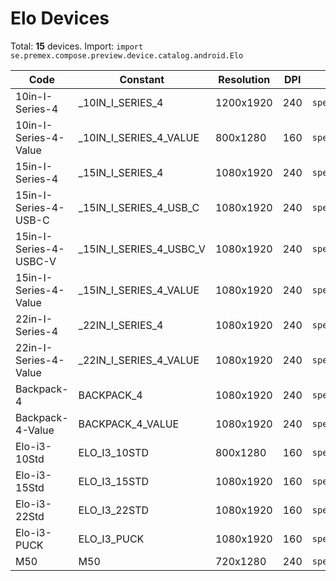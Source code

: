 # Elo Devices

Total: **15** devices. Import: `import se.premex.compose.preview.device.catalog.android.Elo`

| Code | Constant | Resolution | DPI | Compose Spec | Preview Usage |
|------|----------|------------|-----|-------------|---------------|
| 10in-I-Series-4 | _10IN_I_SERIES_4 | 1200x1920 | 240 | `spec:width=1200px,height=1920px,dpi=240` | `@Preview(device = Elo._10IN_I_SERIES_4)` |
| 10in-I-Series-4-Value | _10IN_I_SERIES_4_VALUE | 800x1280 | 160 | `spec:width=800px,height=1280px,dpi=160` | `@Preview(device = Elo._10IN_I_SERIES_4_VALUE)` |
| 15in-I-Series-4 | _15IN_I_SERIES_4 | 1080x1920 | 240 | `spec:width=1080px,height=1920px,dpi=240` | `@Preview(device = Elo._15IN_I_SERIES_4)` |
| 15in-I-Series-4-USB-C | _15IN_I_SERIES_4_USB_C | 1080x1920 | 240 | `spec:width=1080px,height=1920px,dpi=240` | `@Preview(device = Elo._15IN_I_SERIES_4_USB_C)` |
| 15in-I-Series-4-USBC-V | _15IN_I_SERIES_4_USBC_V | 1080x1920 | 240 | `spec:width=1080px,height=1920px,dpi=240` | `@Preview(device = Elo._15IN_I_SERIES_4_USBC_V)` |
| 15in-I-Series-4-Value | _15IN_I_SERIES_4_VALUE | 1080x1920 | 240 | `spec:width=1080px,height=1920px,dpi=240` | `@Preview(device = Elo._15IN_I_SERIES_4_VALUE)` |
| 22in-I-Series-4 | _22IN_I_SERIES_4 | 1080x1920 | 240 | `spec:width=1080px,height=1920px,dpi=240` | `@Preview(device = Elo._22IN_I_SERIES_4)` |
| 22in-I-Series-4-Value | _22IN_I_SERIES_4_VALUE | 1080x1920 | 240 | `spec:width=1080px,height=1920px,dpi=240` | `@Preview(device = Elo._22IN_I_SERIES_4_VALUE)` |
| Backpack-4 | BACKPACK_4 | 1080x1920 | 240 | `spec:width=1080px,height=1920px,dpi=240` | `@Preview(device = Elo.BACKPACK_4)` |
| Backpack-4-Value | BACKPACK_4_VALUE | 1080x1920 | 240 | `spec:width=1080px,height=1920px,dpi=240` | `@Preview(device = Elo.BACKPACK_4_VALUE)` |
| Elo-i3-10Std | ELO_I3_10STD | 800x1280 | 160 | `spec:width=800px,height=1280px,dpi=160` | `@Preview(device = Elo.ELO_I3_10STD)` |
| Elo-i3-15Std | ELO_I3_15STD | 1080x1920 | 160 | `spec:width=1080px,height=1920px,dpi=160` | `@Preview(device = Elo.ELO_I3_15STD)` |
| Elo-i3-22Std | ELO_I3_22STD | 1080x1920 | 160 | `spec:width=1080px,height=1920px,dpi=160` | `@Preview(device = Elo.ELO_I3_22STD)` |
| Elo-i3-PUCK | ELO_I3_PUCK | 1080x1920 | 160 | `spec:width=1080px,height=1920px,dpi=160` | `@Preview(device = Elo.ELO_I3_PUCK)` |
| M50 | M50 | 720x1280 | 240 | `spec:width=720px,height=1280px,dpi=240` | `@Preview(device = Elo.M50)` |

<!-- Generated automatically. Do not edit manually. -->
